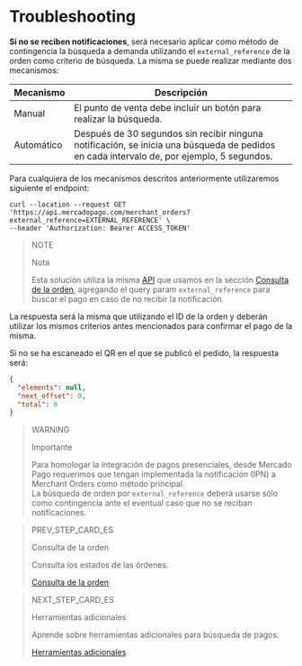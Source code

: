 # Troubleshooting

**Si no se reciben notificaciones**, será necesario aplicar como método de contingencia la búsqueda a demanda utilizando el `external_reference` de la orden como criterio de búsqueda. La misma se puede realizar mediante dos mecanismos:

|Mecanismo|Descripción|
|---|---|
|Manual|El punto de venta debe incluir un botón para realizar la búsqueda.|
|Automático|Después de 30 segundos sin recibir ninguna notificación, se inicia una búsqueda de pedidos en cada intervalo de, por ejemplo, 5 segundos.|

Para cualquiera de los mecanismos descritos anteriormente utilizaremos siguiente el endpoint:

```curl
curl --location --request GET 'https://api.mercadopago.com/merchant_orders?external_reference=EXTERNAL_REFERENCE' \
--header 'Authorization: Bearer ACCESS_TOKEN'
```

> NOTE
>
> Nota
>
> Esta solución utiliza la misma [API](https://www.mercadopago[FAKER][URL][DOMAIN]/developers/es/reference/merchant_orders/_merchant_orders_id/get) que usamos en la sección [Consulta de la orden](https://www.mercadopago[FAKER][URL][DOMAIN]/developers/es/guides/notifications/ipn/query-through-mo), agregando el query param `external_reference` para buscar el pago en caso de no recibir la notificación.

La respuesta será la misma que utilizando el ID de la orden y deberán utilizar los mismos criterios antes mencionados para confirmar el pago de la misma.

Si no se ha escaneado el QR en el que se publicó el pedido, la respuesta será:

```json
{
  "elements": null,
  "next_offset": 0,
  "total": 0
}
```

> WARNING
>
> Importante
>
> Para homologar la integración de pagos presenciales, desde Mercado Pago requerimos que tengan implementada la notificación (IPN) a Merchant Orders como método principal. 
> <br>
> La búsqueda de orden por `external_reference` deberá usarse sólo como contingencia ante el eventual caso que no se reciban notificaciones.

> PREV_STEP_CARD_ES
>
> Consulta de la orden
>
> Consulta los estados de las órdenes.
>
> [Consulta de la orden](https://www.mercadopago[FAKER][URL][DOMAIN]/developers/es/guides/notifications/ipn/inperson-order-query)

> NEXT_STEP_CARD_ES
>
> Herramientas adicionales
>
> Aprende sobre herramientas adicionales para búsqueda de pagos.
>
> [Herramientas adicionales](https://www.mercadopago[FAKER][URL][DOMAIN]/developers/es/guides/notifications/ipn/additional-tools)
